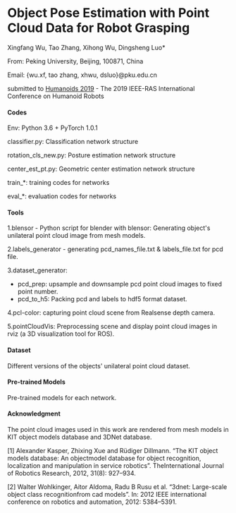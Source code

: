 # Object Pose Estimation with Point Cloud Data for Robot Grasping

Xingfang Wu, Tao Zhang, Xihong Wu, Dingsheng Luo*

From: Peking University, Beijing, 100871, China

Email: {wu.xf, tao zhang, xhwu, dsluo}@pku.edu.cn

submitted to [Humanoids 2019](http://humanoids2019.loria.fr/) - The 2019 IEEE-RAS International Conference on Humanoid Robots

#### Codes

Env: Python 3.6 + PyTorch 1.0.1

classifier.py: Classification network structure

rotation_cls_new.py: Posture estimation network structure

center_est_pt.py: Geometric center estimation network structure

train_*: training codes for networks

eval_*: evaluation codes for networks



#### Tools

1.blensor - Python script for blender with blensor:  Generating object's unilateral point cloud image from mesh models.

2.labels_generator - generating pcd_names_file.txt & labels_file.txt for pcd file.

3.dataset_generator:

 - pcd_prep: upsample and downsample pcd point cloud images to fixed point number.
 - pcd_to_h5: Packing pcd and labels to hdf5 format dataset.

4.pcl-color: capturing point cloud scene from Realsense depth camera.

5.pointCloudVis: Preprocessing scene and display point cloud images in rviz (a 3D visualization tool for ROS).



#### Dataset

Different versions of the objects' unilateral point cloud dataset.

#### Pre-trained Models

Pre-trained models for each network.

#### Acknowledgment

The point cloud images used in this work are rendered from mesh models in KIT object models database and 3DNet database.

[1] Alexander Kasper, Zhixing Xue and Rüdiger Dillmann. “The KIT object models database: An objectmodel database for object recognition, localization and manipulation in service robotics”. TheInternational Journal of Robotics Research, 2012, 31(8): 927–934.

[2] Walter Wohlkinger, Aitor Aldoma, Radu B Rusu et al. “3dnet: Large-scale object class recognitionfrom cad models”. In: 2012 IEEE international conference on robotics and automation, 2012: 5384–5391.